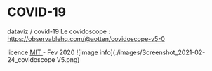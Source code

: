 # COVID-19
 dataviz / covid-19
 Le covidoscope : https://observablehq.com/@aotten/covidoscope-v5-0
 
 licence <a href="https://fr.wikipedia.org/wiki/Licence_MIT" target="_blank"> MIT </a> - Fev 2020
![image info](./images/Screenshot_2021-02-24_covidoscope V5.png)